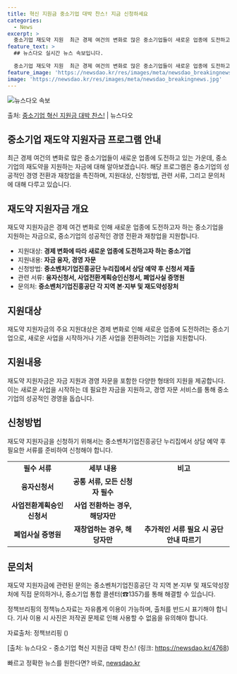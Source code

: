 ```yaml
---
title: 혁신 지원금 중소기업 대박 찬스! 지금 신청하세요
categories:
  - News
excerpt: >
  중소기업 재도약 지원  최근 경제 여건의 변화로 많은 중소기업들이 새로운 업종에 도전하고 있습니다. 이 과정…
feature_text: >
  ## 뉴스다오 실시간 뉴스 속보입니다.

  중소기업 재도약 지원  최근 경제 여건의 변화로 많은 중소기업들이 새로운 업종에 도전하고 있습니다. 이 과정…
feature_image: 'https://newsdao.kr/res/images/meta/newsdao_breakingnews.jpg'
image: 'https://newsdao.kr/res/images/meta/newsdao_breakingnews.jpg'
---
```


![뉴스다오 속보](https://newsdao.kr/res/images/meta/newsdao_breakingnews.jpg)

<p>출처: <a href="https://newsdao.kr/4768" rel="dofollow">중소기업 혁신 지원금 대박 찬스!</a> | 뉴스다오</p>

<h2 data-ke-size="size26">중소기업 재도약 지원자금 프로그램 안내</h2>
<p data-ke-size="size16">최근 경제 여건의 변화로 많은 중소기업들이 새로운 업종에 도전하고 있는 가운데, 중소기업의 재도약을 지원하는 자금에 대해 알아보겠습니다. 해당 프로그램은 중소기업의 성공적인 경영 전환과 재창업을 촉진하며, 지원대상, 신청방법, 관련 서류, 그리고 문의처에 대해 다루고 있습니다.</p>

<h2 data-ke-size="size24">재도약 지원자금 개요</h2>
<p data-ke-size="size16">재도약 지원자금은 경제 여건 변화로 인해 새로운 업종에 도전하고자 하는 중소기업을 지원하는 자금으로, 중소기업의 성공적인 경영 전환과 재창업을 지원합니다.</p>

<ul>
  <li>지원대상: <b>경제 변화에 따라 새로운 업종에 도전하고자 하는 중소기업</b></li>
  <li>지원내용: <b>자금 융자, 경영 자문</b></li>
  <li>신청방법: <b>중소벤처기업진흥공단 누리집에서 상담 예약 후 신청서 제출</b></li>
  <li>관련 서류: <b>융자신청서, 사업전환계획승인신청서, 폐업사실 증명원</b></li>
  <li>문의처: <b>중소벤처기업진흥공단 각 지역 본·지부 및 재도약성장처</b></li>
</ul>

<h2 data-ke-size="size24">지원대상</h2>
<p data-ke-size="size16">재도약 지원자금의 주요 지원대상은 경제 변화로 인해 새로운 업종에 도전하려는 중소기업으로, 새로운 사업을 시작하거나 기존 사업을 전환하려는 기업을 지원합니다.</p>

<h2 data-ke-size="size24">지원내용</h2>
<p data-ke-size="size16">재도약 지원자금은 자금 지원과 경영 자문을 포함한 다양한 형태의 지원을 제공합니다. 이는 새로운 사업을 시작하는 데 필요한 자금을 지원하고, 경영 자문 서비스를 통해 중소기업의 성공적인 경영을 돕습니다.</p>

<h2 data-ke-size="size24">신청방법</h2>
<p data-ke-size="size16">재도약 지원자금을 신청하기 위해서는 중소벤처기업진흥공단 누리집에서 상담 예약 후 필요한 서류를 준비하여 신청해야 합니다.</p>

<table>
  <tr>
    <td style="text-align: center; height: 17px;"><b>필수 서류</b></td>
    <td style="text-align: center; height: 17px;"><b>세부 내용</b></td>
    <td style="text-align: center; height: 17px;"><b>비고</b></td>
  </tr>
  <tr>
    <td style="text-align: center; height: 17px;"><b>융자신청서</b></td>
    <td style="text-align: center; height: 17px;"><b>공통 서류, 모든 신청자 필수</b></td>
    <td style="text-align: center; height: 17px;"><b></b></td>
  </tr>
  <tr>
    <td style="text-align: center; height: 17px;"><b>사업전환계획승인신청서</b></td>
    <td style="text-align: center; height: 17px;"><b>사업 전환하는 경우, 해당자만</b></td>
    <td style="text-align: center; height: 17px;"><b></b></td>
  </tr>
  <tr>
    <td style="text-align: center; height: 17px;"><b>폐업사실 증명원</b></td>
    <td style="text-align: center; height: 17px;"><b>재창업하는 경우, 해당자만</b></td>
    <td style="text-align: center; height: 17px;"><b>추가적인 서류 필요 시 공단 안내 따르기</b></td>
  </tr>
</table>

<h2 data-ke-size="size24">문의처</h2>
<p data-ke-size="size16">재도약 지원자금에 관련된 문의는 중소벤처기업진흥공단 각 지역 본·지부 및 재도약성장처에 직접 문의하거나, 중소기업 통합 콜센터(☎1357)를 통해 해결할 수 있습니다.</p>

<p data-ke-size="size16">정책브리핑의 정책뉴스자료는 자유롭게 이용이 가능하며, 출처를 반드시 표기해야 합니다. 기사 이용 시 사진은 저작권 문제로 인해 사용할 수 없음을 유의해야 합니다.</p>
<p data-ke-size="size16">자료출처: 정책브리핑 ()</p>
<p data-ke-size="size16">[출처: 뉴스다오 - 중소기업 혁신 지원금 대박 찬스! (링크: <a href="https://newsdao.kr/4768">https://newsdao.kr/4768</a>)</p> 

빠르고 정확한 뉴스를 원한다면? 바로, <a href="https://newsdao.kr" rel="dofollow">newsdao.kr</a>


